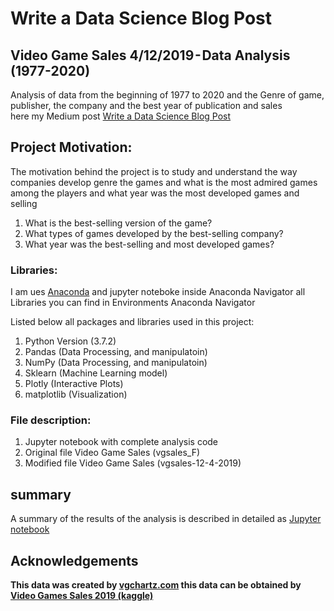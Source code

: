 # Write a Data Science Blog Post

## Video Game Sales 4/12/2019 - Data Analysis  (1977-2020)
Analysis of data from the beginning of 1977 to 2020 and the Genre of game, publisher, the company and the best year of publication and sales<br>
here my Medium post <a href="https://medium.com/@parthzaveri619/write-a-data-science-blog-post-75bfe6c61aa1">Write a Data Science Blog Post</a>

## Project Motivation:
The motivation behind the project is to study and understand the way companies develop genre the games and what is the most admired games among the players and what year was the most developed games and selling
  <ol>
   <li> What is the best-selling version of the game?
   <li>What types of games developed by the best-selling company?
   <li> What year was the best-selling and most developed games?
  </ol>
    
### Libraries:
I am ues <a href="anaconda.com">Anaconda</a> and jupyter noteboke inside Anaconda Navigator all Libraries you can find in Environments Anaconda Navigator

Listed below all packages and libraries used in this project:
<ol>
<li>Python Version (3.7.2)
<li>Pandas (Data Processing, and manipulatoin)
<li>NumPy (Data Processing, and manipulatoin)
<li>Sklearn (Machine Learning model)
<li>Plotly (Interactive Plots)
<li>matplotlib (Visualization)
</ol>


### File description:
<ol>
<li> Jupyter notebook with complete analysis code
<li> Original file Video Game Sales (vgsales_F)
<li> Modified file  Video Game Sales (vgsales-12-4-2019)
</ol>

## summary
A summary of the results of the analysis is described in detailed as <a href="https://github.com/Abdulaziz-KTA/Write-A-Data-Science-Blog-Post/blob/master/Video_Game_Sales_12_4_2019.ipynb">Jupyter notebook</a>


## Acknowledgements
<b>This data was created by <a href="vgchartz.com">vgchartz.com</a> this data can be obtained by <a href="https://www.kaggle.com/ashaheedq/video-games-sales-2019">Video Games Sales 2019 (kaggle)
</a></b>


